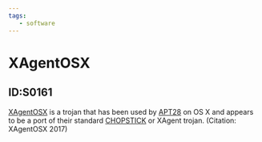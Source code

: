 ```yaml
---
tags:
   - software
---
```

# XAgentOSX
## ID:S0161
[XAgentOSX](/mitre/software/S0161) is a trojan that has been used by [APT28](/mitre/groups/G0007)  on OS X and appears to be a port of their standard [CHOPSTICK](/mitre/software/S0023) or XAgent trojan. (Citation: XAgentOSX 2017)
